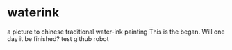 # waterink
a picture to chinese traditional water-ink painting
This is the began. Will one day it be finished?
test github robot
